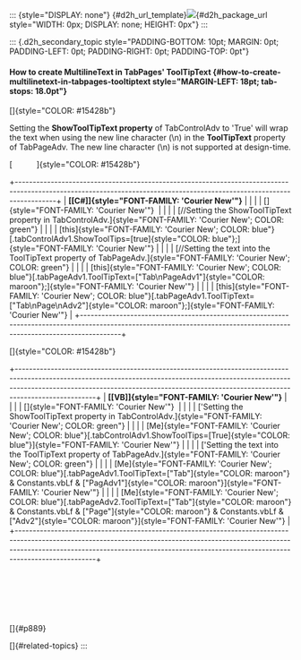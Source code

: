 ::: {style="DISPLAY: none"}
[](ms-xhelp:///?Id=d2h_url_template){#d2h_url_template}![](!package_url!){#d2h_package_url style="WIDTH: 0px; DISPLAY: none; HEIGHT: 0px"}
:::

::: {.d2h_secondary_topic style="PADDING-BOTTOM: 10pt; MARGIN: 0pt; PADDING-LEFT: 0pt; PADDING-RIGHT: 0pt; PADDING-TOP: 0pt"}
#### How to create MultilineText in TabPages\' ToolTipText {#how-to-create-multilinetext-in-tabpages-tooltiptext style="MARGIN-LEFT: 18pt; tab-stops: 18.0pt"}

[]{style="COLOR: #15428b"} 

Setting the **ShowToolTipText property** of TabControlAdv to \'True\' will wrap the text when using the new line character (\\n) in the **ToolTipText** property of TabPageAdv. The new line character (\\n) is not supported at design-time.

[           ]{style="COLOR: #15428b"}

+-----------------------------------------------------------------------------------------------------------------------------------------------------------------------+
| **[\[C#\]]{style="FONT-FAMILY: 'Courier New'"}**                                                                                                                      |
|                                                                                                                                                                       |
| []{style="FONT-FAMILY: 'Courier New'"}                                                                                                                                |
|                                                                                                                                                                       |
| [//Setting the ShowToolTipText property in TabControlAdv.]{style="FONT-FAMILY: 'Courier New'; COLOR: green"}                                                          |
|                                                                                                                                                                       |
| [this]{style="FONT-FAMILY: 'Courier New'; COLOR: blue"}[.tabControlAdv1.ShowToolTips=[true]{style="COLOR: blue"};]{style="FONT-FAMILY: 'Courier New'"}                |
|                                                                                                                                                                       |
| [//Setting the text into the ToolTipText property of TabPageAdv.]{style="FONT-FAMILY: 'Courier New'; COLOR: green"}                                                   |
|                                                                                                                                                                       |
| [this]{style="FONT-FAMILY: 'Courier New'; COLOR: blue"}[.tabPageAdv1.ToolTipText=[\"Tab\\nPageAdv1\"]{style="COLOR: maroon"};]{style="FONT-FAMILY: 'Courier New'"}    |
|                                                                                                                                                                       |
| [this]{style="FONT-FAMILY: 'Courier New'; COLOR: blue"}[.tabPageAdv1.ToolTipText=[\"Tab\\nPage\\nAdv2\"]{style="COLOR: maroon"};]{style="FONT-FAMILY: 'Courier New'"} |
+-----------------------------------------------------------------------------------------------------------------------------------------------------------------------+

[]{style="COLOR: #15428b"} 

+----------------------------------------------------------------------------------------------------------------------------------------------------------------------------------------------------------------------------------------------------------------+
| **[\[VB\]]{style="FONT-FAMILY: 'Courier New'"}**                                                                                                                                                                                                               |
|                                                                                                                                                                                                                                                                |
| []{style="FONT-FAMILY: 'Courier New'"}                                                                                                                                                                                                                         |
|                                                                                                                                                                                                                                                                |
| [\'Setting the ShowToolTipText property in TabControlAdv.]{style="FONT-FAMILY: 'Courier New'; COLOR: green"}                                                                                                                                                   |
|                                                                                                                                                                                                                                                                |
| [Me]{style="FONT-FAMILY: 'Courier New'; COLOR: blue"}[.tabControlAdv1.ShowToolTips=[True]{style="COLOR: blue"}]{style="FONT-FAMILY: 'Courier New'"}                                                                                                            |
|                                                                                                                                                                                                                                                                |
| [\'Setting the text into the ToolTipText property of TabPageAdv.]{style="FONT-FAMILY: 'Courier New'; COLOR: green"}                                                                                                                                            |
|                                                                                                                                                                                                                                                                |
| [Me]{style="FONT-FAMILY: 'Courier New'; COLOR: blue"}[.tabPageAdv1.ToolTipText=[\"Tab\"]{style="COLOR: maroon"} & Constants.vbLf & [\"PagAdv1\"]{style="COLOR: maroon"}]{style="FONT-FAMILY: 'Courier New'"}                                                   |
|                                                                                                                                                                                                                                                                |
| [Me]{style="FONT-FAMILY: 'Courier New'; COLOR: blue"}[.tabPageAdv2.ToolTipText=[\"Tab\"]{style="COLOR: maroon"} & Constants.vbLf & [\"Page\"]{style="COLOR: maroon"} & Constants.vbLf & [\"Adv2\"]{style="COLOR: maroon"}]{style="FONT-FAMILY: 'Courier New'"} |
+----------------------------------------------------------------------------------------------------------------------------------------------------------------------------------------------------------------------------------------------------------------+

 

 

 

[]{#p889} 

[]{#related-topics}
:::
